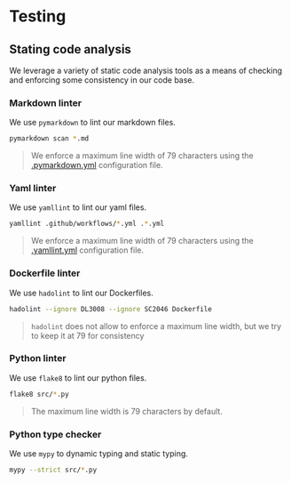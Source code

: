 # Testing

## Stating code analysis

We leverage a variety of static code analysis tools as a means of checking and
enforcing some consistency in our code base.

### Markdown linter

We use `pymarkdown` to lint our markdown files.

```bash
pymarkdown scan *.md
```

> We enforce a maximum line width of 79 characters using the
> [.pymarkdown.yml][URL_CFG_MD]
> configuration file.

### Yaml linter

We use `yamllint` to lint our yaml files.

```bash
yamllint .github/workflows/*.yml .*.yml
```

> We enforce a maximum line width of 79 characters using the
> [.yamllint.yml][URL_CFG_YM]
> configuration file.

### Dockerfile linter

We use `hadolint` to lint our Dockerfiles.

```bash
hadolint --ignore DL3008 --ignore SC2046 Dockerfile
```

> `hadolint` does not allow to enforce a maximum line width, but we try to keep
> it at 79 for consistency

### Python linter

We use `flake8` to lint our python files.

```bash
flake8 src/*.py
```

> The maximum line width is 79 characters by default.

### Python type checker

We use `mypy` to dynamic typing and static typing.

```bash
mypy --strict src/*.py
```

[URL_CFG_MD]: https://github.com/c-h-david/rapid2/blob/main/.pymarkdown.yml
[URL_CFG_YM]: https://github.com/c-h-david/rapid2/blob/main/.yamllint.yml
